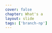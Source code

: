 ```yaml
---
cover: false
chapter: What's a
layout: slide
tags: ['branch-np']
---
```


<div class="title-icon octicon octicon-git-branch"></div>
